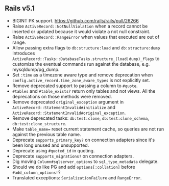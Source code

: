 
## Rails v5.1

* BIGINT PK support. https://github.com/rails/rails/pull/26266
* Raise `ActiveRecord::NotNullViolation` when a record cannot be inserted
  or updated because it would violate a not null constraint.
* Raise `ActiveRecord::RangeError` when values that executed are out of range.
* Allow passing extra flags to `db:structure:load` and `db:structure:dump`
  Introduces `ActiveRecord::Tasks::DatabaseTasks.structure_(load|dump)_flags` to customize the
  eventual commands run against the database, e.g. mysqldump/pg_dump.
* Set `:time` as a timezone aware type and remove deprecation when
  `config.active_record.time_zone_aware_types` is not explicitly set.
* Remove deprecated support to passing a column to `#quote`.
* `#tables` and `#table_exists?` return only tables and not views.
  All the deprecations on those methods were removed.
* Remove deprecated `original_exception` argument in `ActiveRecord::StatementInvalid#initialize`
  and `ActiveRecord::StatementInvalid#original_exception`.
* Remove deprecated tasks: `db:test:clone`, `db:test:clone_schema`, `db:test:clone_structure`.
* Make `table_name=` reset current statement cache,
  so queries are not run against the previous table name.
* Deprecate `supports_primary_key?` on connection adapters since it's
  been long unused and unsupported.
* Deprecate using `#quoted_id` in quoting.
* Deprecate `supports_migrations?` on connection adapters.
* Dig moving `Column#sqlserver_options` to `sql_type_metadata` delegate.
* Should we do like PG and add `options[:collation]` before `#add_column_options!`?
* Translated exceptions: `SerializationFailure` and `RangeError`.
